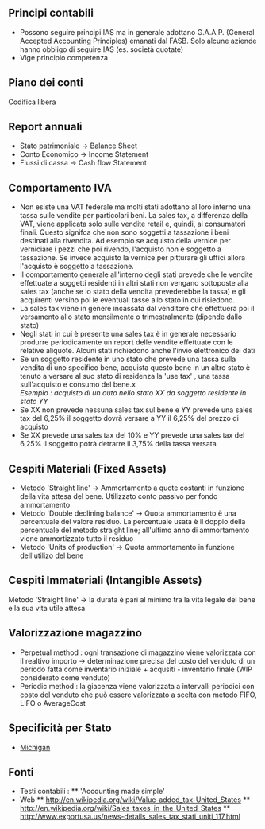 ## Principi contabili
 * Possono seguire principi IAS ma in generale adottano G.A.A.P. (General Accepted Accounting Principles) emanati dal FASB. Solo alcune aziende hanno obbligo di seguire IAS (es. società quotate)
 * Vige principio competenza
## Piano dei conti
Codifica libera
## Report annuali
* Stato patrimoniale -> Balance Sheet
* Conto Economico -> Income Statement
* Flussi di cassa -> Cash flow Statement
## Comportamento IVA
 * Non esiste una VAT federale ma molti stati adottano al loro interno una tassa sulle vendite per particolari beni. La sales tax, a differenza della VAT, viene applicata solo sulle vendite retail e, quindi, ai consumatori finali. Questo signifca che non sono soggetti a tassazione i beni destinati alla rivendita. Ad esempio se acquisto della vernice per verniciare i pezzi che poi rivendo, l'acquisto non è soggetto a tassazione. Se invece acquisto la vernice per pitturare gli uffici allora l'acquisto è soggetto a tassazione.
* Il comportamento generale all'interno degli stati prevede che le vendite effettuate a soggetti residenti in altri stati non vengano sottoposte alla sales tax (anche se lo stato della vendita prevederebbe la tassa) e gli acquirenti versino poi le eventuali tasse allo stato in cui risiedono.
 * La sales tax viene in genere incassata dal venditore che effettuerà poi il versamento allo stato mensilmente o trimestralmente (dipende dallo stato)
 * Negli stati in cui è presente una sales tax è in generale necessario produrre periodicamente un report delle vendite effettuate con le relative aliquote. Alcuni stati richiedono anche l'invio elettronico dei dati
* Se un soggetto residente in uno stato che prevede una tassa sulla vendita di uno specifico bene, acquista questo bene in un altro stato è tenuto a versare al suo stato di residenza la 'use tax' , una tassa sull'acquisto e consumo del bene.x\
_Esempio :   acquisto di un auto nello stato XX da soggetto residente in stato YY_
 * Se XX non prevede nessuna sales tax sul bene e YY prevede una sales tax del 6,25% il soggetto dovrà versare a YY il 6,25% del prezzo di acquisto
 * Se XX prevede una sales tax del 10% e YY prevede una sales tax del 6,25% il soggetto potrà detrarre il 3,75% della tassa versata


## Cespiti Materiali (Fixed Assets)
* Metodo 'Straight line' -> Ammortamento a quote costanti in funzione della vita attesa del bene. Utilizzato conto passivo per fondo ammortamento
* Metodo 'Double declining balance' -> Quota ammortamento è una percentuale del valore residuo. La percentuale usata è il doppio della percentuale del metodo straight line; all'ultimo anno di ammortamento viene ammortizzato tutto il residuo
* Metodo 'Units of production' -> Quota ammortamento in funzione dell'utilizo del bene
## Cespiti Immateriali (Intangible Assets)
Metodo 'Straight line' -> la durata è pari al minimo tra la vita legale del bene e la sua vita utile attesa
## Valorizzazione magazzino
* Perpetual method :  ogni transazione di magazzino viene valorizzata con il realtivo importo -> determinazione precisa del costo del venduto di un periodo fatta come inventario iniziale + acqusiti - inventario finale (WIP considerato come venduto)
* Periodic method :  la giacenza viene valorizzata a intervalli periodici con costo del venduto che può essere valorizzato a scelta con metodo FIFO, LIFO o AverageCost
## Specificità per Stato
- [Michigan](Sorgenti/MB/DOC_VIS/C5_EST_01A)
## Fonti
* Testi contabili : 
 **  'Accounting made simple'
* Web
 ** http://en.wikipedia.org/wiki/Value-added_tax-United_States
 ** http://en.wikipedia.org/wiki/Sales_taxes_in_the_United_States
 ** http://www.exportusa.us/news-details_sales_tax_stati_uniti_117.html
